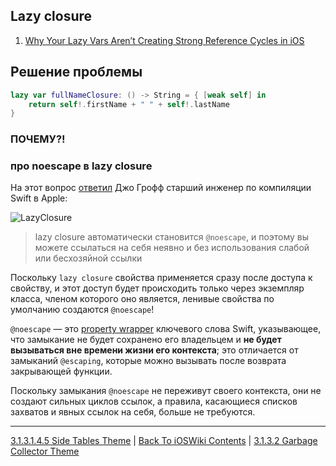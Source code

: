 ## Lazy closure

1. [Why Your Lazy Vars Aren’t Creating Strong Reference Cycles in iOS](https://michael-kiley.medium.com/why-your-lazy-vars-arent-creating-strong-reference-cycles-in-ios-d512ff2c9403)


## Решение проблемы

```swift
lazy var fullNameClosure: () -> String = { [weak self] in
    return self!.firstName + " " + self!.lastName
}
```

### ПОЧЕМУ?!

### про noescape в lazy closure

На этот вопрос [ответил](https://twitter.com/jckarter/status/988839008997273600) Джо Грофф старший инженер по компиляции Swift в Apple:

![LazyClosure](https://miro.medium.com/v2/resize:fit:1400/format:webp/1*vw9SY_CipzDcS1-jia7QrQ.png)

> lazy closure автоматически становится `@noescape`, и поэтому вы можете ссылаться на себя неявно и без использования слабой или бесхозяйной ссылки

Поскольку `lazy closure` свойства применяется сразу после доступа к свойству, и этот доступ будет происходить только через экземпляр класса, членом которого оно является, ленивые свойства по умолчанию создаются `@noescape`!

`@noescape` — это [property wrapper](https://github.com/eldaroid/iOSWiki/blob/adcf1d081a5cfa4495e7171d2208415606b8cc1f/Swift/Glossary.md#property-wrappers ) ключевого слова Swift, указывающее, что замыкание не будет сохранено его владельцем и **не будет вызываться вне времени жизни его контекста**; это отличается от замыканий `@escaping`, которые можно вызывать после возврата закрывающей функции.

Поскольку замыкания `@noescape` не переживут своего контекста, они не создают сильных циклов ссылок, а правила, касающиеся списков захватов и явных ссылок на себя, больше не требуются.

---

[3.1.3.1.4.5 Side Tables Theme](./3.1.3.1.4.5%20SideTables.md) | [Back To iOSWiki Contents](https://github.com/eldaroid/iOSWiki) | [3.1.3.2 Garbage Collector Theme](../../3.1.3.2%20GarbageCollector.md)
